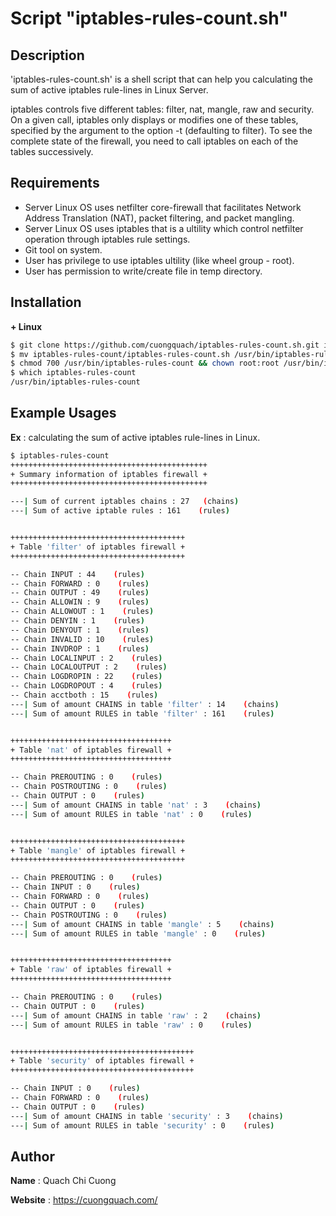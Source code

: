 # Script "iptables-rules-count.sh"

## Description
'iptables-rules-count.sh' is a shell script that can help you calculating the sum of active iptables rule-lines in Linux Server.

iptables controls five different tables: filter, nat, mangle, raw and security. On a given call, iptables only displays or modifies one of these tables, specified by the argument to the option -t (defaulting to filter). To see the complete state of the firewall, you need to call iptables on each of the tables successively.

## Requirements

- Server Linux OS uses netfilter core-firewall that facilitates Network Address Translation (NAT), packet filtering, and packet mangling.
- Server Linux OS uses iptables that is a ultility which control netfilter operation through iptables rule settings.
- Git tool on system.
- User has privilege to use iptables ultility (like wheel group - root).
- User has permission to write/create file in temp directory.

## Installation

**+ Linux**

```sh
$ git clone https://github.com/cuongquach/iptables-rules-count.sh.git iptables-rules-count
$ mv iptables-rules-count/iptables-rules-count.sh /usr/bin/iptables-rules-count
$ chmod 700 /usr/bin/iptables-rules-count && chown root:root /usr/bin/iptables-rules-count
$ which iptables-rules-count
/usr/bin/iptables-rules-count
```

## Example Usages

**Ex** : calculating the sum of active iptables rule-lines in Linux.
```sh
$ iptables-rules-count
++++++++++++++++++++++++++++++++++++++++++++
+ Summary information of iptables firewall +
++++++++++++++++++++++++++++++++++++++++++++

---| Sum of current iptables chains : 27   (chains)
---| Sum of active iptable rules : 161    (rules)


+++++++++++++++++++++++++++++++++++++++
+ Table 'filter' of iptables firewall +
+++++++++++++++++++++++++++++++++++++++

-- Chain INPUT : 44    (rules)
-- Chain FORWARD : 0    (rules)
-- Chain OUTPUT : 49    (rules)
-- Chain ALLOWIN : 9    (rules)
-- Chain ALLOWOUT : 1    (rules)
-- Chain DENYIN : 1    (rules)
-- Chain DENYOUT : 1    (rules)
-- Chain INVALID : 10    (rules)
-- Chain INVDROP : 1    (rules)
-- Chain LOCALINPUT : 2    (rules)
-- Chain LOCALOUTPUT : 2    (rules)
-- Chain LOGDROPIN : 22    (rules)
-- Chain LOGDROPOUT : 4    (rules)
-- Chain acctboth : 15    (rules)
---| Sum of amount CHAINS in table 'filter' : 14    (chains)
---| Sum of amount RULES in table 'filter' : 161    (rules)


++++++++++++++++++++++++++++++++++++
+ Table 'nat' of iptables firewall +
++++++++++++++++++++++++++++++++++++

-- Chain PREROUTING : 0    (rules)
-- Chain POSTROUTING : 0    (rules)
-- Chain OUTPUT : 0    (rules)
---| Sum of amount CHAINS in table 'nat' : 3    (chains)
---| Sum of amount RULES in table 'nat' : 0    (rules)


+++++++++++++++++++++++++++++++++++++++
+ Table 'mangle' of iptables firewall +
+++++++++++++++++++++++++++++++++++++++

-- Chain PREROUTING : 0    (rules)
-- Chain INPUT : 0    (rules)
-- Chain FORWARD : 0    (rules)
-- Chain OUTPUT : 0    (rules)
-- Chain POSTROUTING : 0    (rules)
---| Sum of amount CHAINS in table 'mangle' : 5    (chains)
---| Sum of amount RULES in table 'mangle' : 0    (rules)


++++++++++++++++++++++++++++++++++++
+ Table 'raw' of iptables firewall +
++++++++++++++++++++++++++++++++++++

-- Chain PREROUTING : 0    (rules)
-- Chain OUTPUT : 0    (rules)
---| Sum of amount CHAINS in table 'raw' : 2    (chains)
---| Sum of amount RULES in table 'raw' : 0    (rules)


+++++++++++++++++++++++++++++++++++++++++
+ Table 'security' of iptables firewall +
+++++++++++++++++++++++++++++++++++++++++

-- Chain INPUT : 0    (rules)
-- Chain FORWARD : 0    (rules)
-- Chain OUTPUT : 0    (rules)
---| Sum of amount CHAINS in table 'security' : 3    (chains)
---| Sum of amount RULES in table 'security' : 0    (rules)
```

## Author
**Name** : Quach Chi Cuong

**Website** : https://cuongquach.com/
